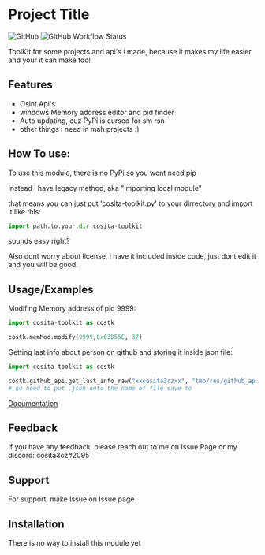 
# Project Title

![GitHub](https://img.shields.io/github/license/xxcosita3czxx/Cosita-ToolKit?color=blue&label=License&logo=github&style=for-the-badge)
![GitHub Workflow Status](https://img.shields.io/github/actions/workflow/status/xxcosita3czxx/Cosita-ToolKit/python-package.yml?label=Tests&logo=github-actions&style=for-the-badge)

ToolKit for some projects and api's i made, because it makes my life easier and your it can make too!

## Features

- Osint Api's
- windows Memory address editor and pid finder
- Auto updating, cuz PyPi is cursed for sm rsn
- other things i need in mah projects :)


## How To use:

To use this module, there is no PyPi so you wont need pip

Instead i have legacy method, aka "importing local module"

that means you can just put 'cosita-toolkit.py' to your dirrectory and
import it like this:
```python
import path.to.your.dir.cosita-toolkit
```

sounds easy right?

Also dont worry about license, i have it included inside code, just dont edit it and you will be good.
## Usage/Examples

Modifing Memory address of pid 9999:
```python
import cosita-toolkit as costk

costk.memMod.modify(9999,0x03D55E, 37)
```

Getting last info about person on github and storing it inside json file:
```python
import cosita-toolkit as costk

costk.github_api.get_last_info_raw("xxcosita3czxx", "tmp/res/github_api/", "last-info")
# no need to put .json onto the name of file save to
```

[Documentation](https://github.com/xxcosita3czxx/Cosita-Toolkit/wiki/Documentation)
## Feedback

If you have any feedback, please reach out to me on Issue Page or my discord: cosita3cz#2095


## Support

For support, make Issue on Issue page


## Installation

There is no way to install this module yet

